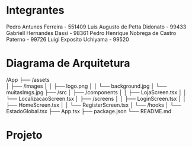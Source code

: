 # Integrantes

Pedro Antunes Ferreira - 551409
Luis Augusto de Petta Didonato - 99433
Gabriell Hernandes Dassi - 98361
Pedro Henrique Nobrega de Castro Paterno - 99726
Luigi Exposito Uchiyama - 99520

# Diagrama de Arquitetura

/App
├── /assets</br> 
│   ├── /images
│   │   ├── logo.png
│   │   └── background.jpg
│   └── muitasImgs.jpg
├── /src
│   ├── /components
│   │   ├── LojaScreen.tsx
│   │   └── LocalizacaoScreen.tsx
│   ├── /screens
│   │   ├── LoginScreen.tsx
│   │   ├── HomeScreen.tsx
│   │   └── RegisterScreen.tsx
│   └── /hooks
│       └── EstadoGlobal.tsx
├── App.tsx
├── package.json
└── README.md

<h1>Projeto</h1>

